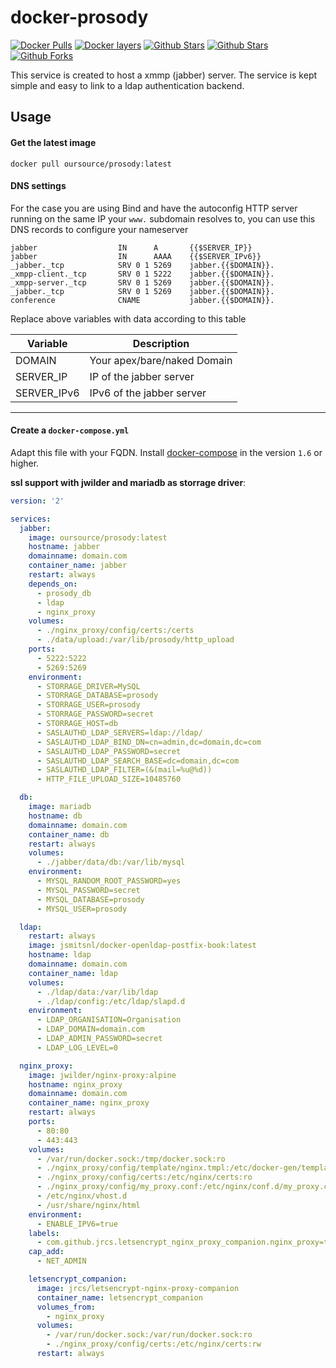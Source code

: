 # docker-prosody

[![Docker Pulls](https://img.shields.io/docker/pulls/oursource/prosody.svg)](https://hub.docker.com/r/oursource/prosody/) [![Docker layers](https://images.microbadger.com/badges/image/oursource/prosody.svg)](https://microbadger.com/images/oursource/prosody) [![Github Stars](https://img.shields.io/github/stars/our-source/prosody.svg?label=github%20%E2%98%85)](https://github.com/our-source/prosody/) [![Github Stars](https://img.shields.io/github/contributors/our-source/prosody.svg)](https://github.com/our-source/prosody/) [![Github Forks](https://img.shields.io/github/forks/our-source/prosody.svg?label=github%20forks)](https://github.com/our-source/prosody/)

This service is created to host a xmmp (jabber) server.
The service is kept simple and easy to link to a ldap authentication backend.

## Usage

#### Get the latest image

    docker pull oursource/prosody:latest

#### DNS settings

For the case you are using Bind and have the autoconfig HTTP server running on the same IP your `www.` subdomain resolves to, you can use this DNS records to configure your nameserver

```
jabber                  IN      A       {{$SERVER_IP}}
jabber                  IN      AAAA    {{$SERVER_IPv6}}
_jabber._tcp            SRV 0 1 5269    jabber.{{$DOMAIN}}.
_xmpp-client._tcp       SRV 0 1 5222    jabber.{{$DOMAIN}}.
_xmpp-server._tcp       SRV 0 1 5269    jabber.{{$DOMAIN}}.
_jabber._tcp            SRV 0 1 5269    jabber.{{$DOMAIN}}.
conference              CNAME           jabber.{{$DOMAIN}}.
```

Replace above variables with data according to this table

Variable         | Description
-----------------|-------------------------------------------------------------
DOMAIN           | Your apex/bare/naked Domain
SERVER_IP        | IP of the jabber server
SERVER_IPv6      | IPv6 of the jabber server

---

#### Create a `docker-compose.yml`

Adapt this file with your FQDN. Install [docker-compose](https://docs.docker.com/compose/) in the version `1.6` or higher.

__ssl support with jwilder and mariadb as storrage driver__:

```yaml
version: '2'

services:
  jabber:
    image: oursource/prosody:latest
    hostname: jabber
    domainname: domain.com
    container_name: jabber
    restart: always
    depends_on:
      - prosody_db
      - ldap
      - nginx_proxy
    volumes:
      - ./nginx_proxy/config/certs:/certs
      - ./data/upload:/var/lib/prosody/http_upload
    ports:
      - 5222:5222
      - 5269:5269
    environment:
      - STORRAGE_DRIVER=MySQL
      - STORRAGE_DATABASE=prosody
      - STORRAGE_USER=prosody
      - STORRAGE_PASSWORD=secret
      - STORRAGE_HOST=db
      - SASLAUTHD_LDAP_SERVERS=ldap://ldap/
      - SASLAUTHD_LDAP_BIND_DN=cn=admin,dc=domain,dc=com
      - SASLAUTHD_LDAP_PASSWORD=secret
      - SASLAUTHD_LDAP_SEARCH_BASE=dc=domain,dc=com
      - SASLAUTHD_LDAP_FILTER=(&(mail=%u@%d))
      - HTTP_FILE_UPLOAD_SIZE=10485760

  db:
    image: mariadb
    hostname: db
    domainname: domain.com
    container_name: db
    restart: always
    volumes:
      - ./jabber/data/db:/var/lib/mysql
    environment:
      - MYSQL_RANDOM_ROOT_PASSWORD=yes
      - MYSQL_PASSWORD=secret
      - MYSQL_DATABASE=prosody
      - MYSQL_USER=prosody

  ldap:
    restart: always
    image: jsmitsnl/docker-openldap-postfix-book:latest
    hostname: ldap
    domainname: domain.com
    container_name: ldap
    volumes:
      - ./ldap/data:/var/lib/ldap
      - ./ldap/config:/etc/ldap/slapd.d
    environment:
      - LDAP_ORGANISATION=Organisation
      - LDAP_DOMAIN=domain.com
      - LDAP_ADMIN_PASSWORD=secret
      - LDAP_LOG_LEVEL=0

  nginx_proxy:
    image: jwilder/nginx-proxy:alpine
    hostname: nginx_proxy
    domainname: domain.com
    container_name: nginx_proxy
    restart: always
    ports:
      - 80:80
      - 443:443
    volumes:
      - /var/run/docker.sock:/tmp/docker.sock:ro
      - ./nginx_proxy/config/template/nginx.tmpl:/etc/docker-gen/templates/nginx.tmpl:ro
      - ./nginx_proxy/config/certs:/etc/nginx/certs:ro
      - ./nginx_proxy/config/my_proxy.conf:/etc/nginx/conf.d/my_proxy.conf:ro
      - /etc/nginx/vhost.d
      - /usr/share/nginx/html
    environment:
      - ENABLE_IPV6=true
    labels:
      - com.github.jrcs.letsencrypt_nginx_proxy_companion.nginx_proxy=true
    cap_add:
      - NET_ADMIN

    letsencrypt_companion:
      image: jrcs/letsencrypt-nginx-proxy-companion
      container_name: letsencrypt_companion
      volumes_from:
        - nginx_proxy
      volumes:
        - /var/run/docker.sock:/var/run/docker.sock:ro
        - ./nginx_proxy/config/certs:/etc/nginx/certs:rw
      restart: always
```
